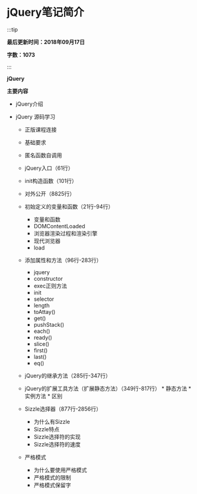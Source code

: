 # jQuery笔记简介

:::tip

**最后更新时间：2018年09月17日**

**字数：1073**

:::


**jQuery**

**主要内容**

* jQuery介绍

* jQuery 源码学习
    * 正版课程连接
    * 基础要求
    * 匿名函数自调用
    * jQuery入口（61行）
    * init构造函数（101行）
    * 对外公开（8825行）

    * 初始定义的变量和函数（21行-94行）
      * 变量和函数
      * DOMContentLoaded
      * 浏览器渲染过程和渲染引擎
      * 现代浏览器
      * load

    * 添加属性和方法（96行-283行）
      * jquery
      * constructor
      * exec正则方法
      * init
      * selector
      * length
      * toAttay()
      * get()
      * pushStack()
      * each()
      * ready()
      * slice()
      * first()
      * last()
      * eq()

    *  jQuery的继承方法（285行-347行）

    *  jQuery的扩展工具方法（扩展静态方法）（349行-817行）
      * 静态方法
      * 实例方法
      * 区别

    * Sizzle选择器（877行-2856行）
      * 为什么有Sizzle
      * Sizzle特点
      * Sizzle选择符的实现
      * Sizzle选择符的速度

    * 严格模式
      * 为什么要使用严格模式
      * 严格模式的限制
      * 严格模式保留字

